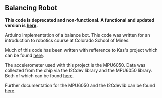 ## Balancing Robot

**This code is deprecated and non-functional.  A functional and updated version is [here](https://github.com/gdeshazer/BalanceRobot).**

Arduino implementation of a balance bot.  This code was written for an introduction to robotics course at Colorado School of Mines.

Much of this code has been written with refference to Kas's project which can be found [here](http://forum.arduino.cc/index.php?topic=8871.30).

The accelerometer used with this project is the MPU6050.  Data was collected from the chip via the I2Cdev library and the MPU6050 library.  Both of which can be found [here](https://github.com/jrowberg/i2cdevlib).

Further documentation for the MPU6050 and the I2Cdevlib can be found [here](http://www.i2cdevlib.com/forums/forum/2-mpu-6050-6-axis-accelerometergyroscope-invensense/).

